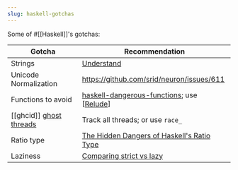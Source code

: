 ```yaml
---
slug: haskell-gotchas
---
```


Some of #[[Haskell]]'s gotchas:

| Gotcha                    | Recommendation                                                                                            |
| ------------------------- | --------------------------------------------------------------------------------------------------------- |
| Strings                   | [Understand](https://free.cofree.io/2020/05/06/string-types/)                                             |
| Unicode Normalization     | https://github.com/srid/neuron/issues/611                                                                 |
| Functions to avoid        | [haskell-dangerous-functions](https://github.com/NorfairKing/haskell-dangerous-functions); use [[Relude]] |
| [[ghcid]] [ghost threads] | Track all threads; or use `race_`                                                                         |
| Ratio type                | [The Hidden Dangers of Haskell's Ratio Type](https://www.fpcomplete.com/blog/hidden-dangers-of-ratio/)    |
| Laziness                  | [Comparing strict vs lazy](https://www.tweag.io/blog/2022-05-12-strict-vs-lazy/)                          |


[ghost threads]: https://stackoverflow.com/q/24999636/55246
[relude]: https://github.com/kowainik/relude
